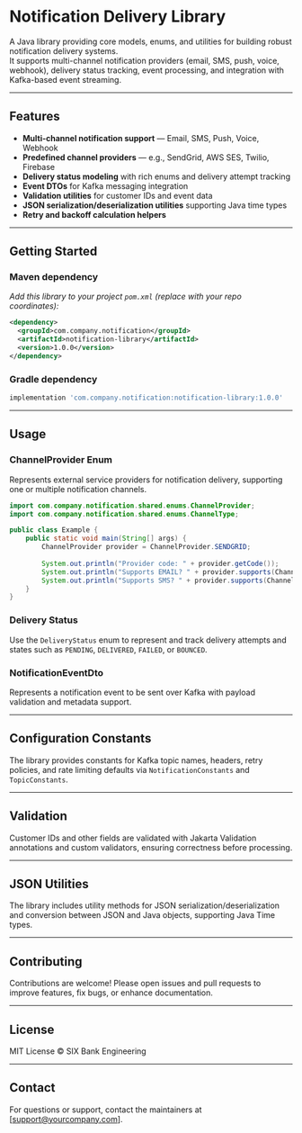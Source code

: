 # Notification Delivery Library

A Java library providing core models, enums, and utilities for building robust notification delivery systems.  
It supports multi-channel notification providers (email, SMS, push, voice, webhook), delivery status tracking, event processing, and integration with Kafka-based event streaming.

---

## Features

- **Multi-channel notification support** — Email, SMS, Push, Voice, Webhook  
- **Predefined channel providers** — e.g., SendGrid, AWS SES, Twilio, Firebase  
- **Delivery status modeling** with rich enums and delivery attempt tracking  
- **Event DTOs** for Kafka messaging integration  
- **Validation utilities** for customer IDs and event data  
- **JSON serialization/deserialization utilities** supporting Java time types  
- **Retry and backoff calculation helpers**

---

## Getting Started

### Maven dependency

_Add this library to your project `pom.xml` (replace with your repo coordinates):_

```xml
<dependency>
  <groupId>com.company.notification</groupId>
  <artifactId>notification-library</artifactId>
  <version>1.0.0</version>
</dependency>
````

### Gradle dependency

```groovy
implementation 'com.company.notification:notification-library:1.0.0'
```

---

## Usage

### ChannelProvider Enum

Represents external service providers for notification delivery, supporting one or multiple notification channels.

```java
import com.company.notification.shared.enums.ChannelProvider;
import com.company.notification.shared.enums.ChannelType;

public class Example {
    public static void main(String[] args) {
        ChannelProvider provider = ChannelProvider.SENDGRID;
        
        System.out.println("Provider code: " + provider.getCode());                // SENDGRID
        System.out.println("Supports EMAIL? " + provider.supports(ChannelType.EMAIL)); // true
        System.out.println("Supports SMS? " + provider.supports(ChannelType.SMS));     // false
    }
}
```

### Delivery Status

Use the `DeliveryStatus` enum to represent and track delivery attempts and states such as `PENDING`, `DELIVERED`, `FAILED`, or `BOUNCED`.

### NotificationEventDto

Represents a notification event to be sent over Kafka with payload validation and metadata support.

---

## Configuration Constants

The library provides constants for Kafka topic names, headers, retry policies, and rate limiting defaults via `NotificationConstants` and `TopicConstants`.

---

## Validation

Customer IDs and other fields are validated with Jakarta Validation annotations and custom validators, ensuring correctness before processing.

---

## JSON Utilities

The library includes utility methods for JSON serialization/deserialization and conversion between JSON and Java objects, supporting Java Time types.

---

## Contributing

Contributions are welcome! Please open issues and pull requests to improve features, fix bugs, or enhance documentation.

---

## License

MIT License © SIX Bank Engineering

---

## Contact

For questions or support, contact the maintainers at \[[support@yourcompany.com](mailto:nestorabiawuh@gmail.com)].
